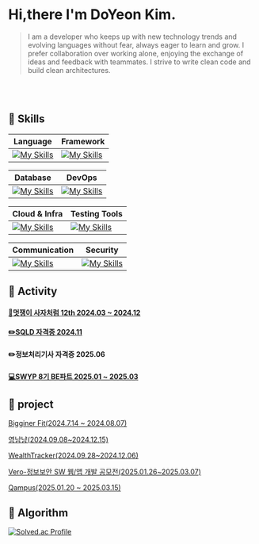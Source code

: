 # Hi,there I'm DoYeon Kim.
> I am a developer who keeps up with new technology trends and evolving languages without fear, always eager to learn and grow. I prefer collaboration over working alone, enjoying the exchange of ideas and feedback with teammates. I strive to write clean code and build clean architectures.

<br/>
<br/>

<div align="left">
 
## 💭 Skills

| Language | Framework |
|---|---|
| [![My Skills](https://go-skill-icons.vercel.app/api/icons?i=java,js,ts,c,cpp,kotlin,python&perline=7)](https://skillicons.dev) | [![My Skills](https://go-skill-icons.vercel.app/api/icons?i=spring,react&perline=6)](https://skillicons.dev) |

| Database | DevOps |
|---|---|
| [![My Skills](https://go-skill-icons.vercel.app/api/icons?i=mysql,dbeaver,sqlite,redis&perline=6)](https://skillicons.dev) | [![My Skills](https://go-skill-icons.vercel.app/api/icons?i=jenkins,docker,githubactions&perline=6)](https://skillicons.dev) |

| Cloud & Infra | Testing Tools |
|---|---|
| [![My Skills](https://go-skill-icons.vercel.app/api/icons?i=ec2,s3,ubuntu&perline=6)](https://skillicons.dev) | [![My Skills](https://go-skill-icons.vercel.app/api/icons?i=junit,postman,grafana&perline=6)](https://skillicons.dev) |

| Communication | Security |
|---|---|
| [![My Skills](https://go-skill-icons.vercel.app/api/icons?i=notion,github,slack,figma,jira&perline=6)](https://skillicons.dev) | [![My Skills](https://go-skill-icons.vercel.app/api/icons?i=jwt&perline=6)](https://skillicons.dev) |


 ## 💭 Activity
 #### [🦁멋쟁이 사자처럼 12th 2024.03 ~ 2024.12](https://drive.google.com/file/d/1KYQ7LpR80xDTVlhYvOTVUT4AxKFBpr4L/view?usp=sharing)
 #### [✏️SQLD 자격증 2024.11](https://drive.google.com/file/d/16L_jv_ocHgccdDgDT-IH1ni5fhaYRh99/view?usp=sharing)
  #### ✏️정보처리기사 자격증 2025.06
 #### [💻SWYP 8기 BE파트 2025.01 ~ 2025.03](https://drive.google.com/file/d/1HlW1rYGeyyXsAyE5MHifZTP9vYFo8Uei/view)
 

## 💭 project

<a href="https://github.com/Likelion-YeungNam-Univ/12th-BeginnerFit-FE">Bigginer Fit(2024.7.14 ~ 2024.08.07)</a> 


<a href="https://github.com/Yeungnam-Nyang">영남냥(2024.09.08~2024.12.15)</a>

<a href="https://github.com/software-project-yu/WealthTracker-BE">WealthTracker(2024.09.28~2024.12.06)</a>

<a href="https://github.com/sw-security-web-app/sw-security-web-app_BE">Vero-정보보안 SW 웹/앱 개발 공모전(2025.01.26~2025.03.07)</a>
 
<a href="https://github.com/Team-Qampus/Quampus_BE">Qampus(2025.01.20 ~ 2025.03.15)</a>


## 💭 Algorithm
[![Solved.ac Profile](http://mazassumnida.wtf/api/v2/generate_badge?boj=tkv00)](https://solved.ac/tkv00/)

 
